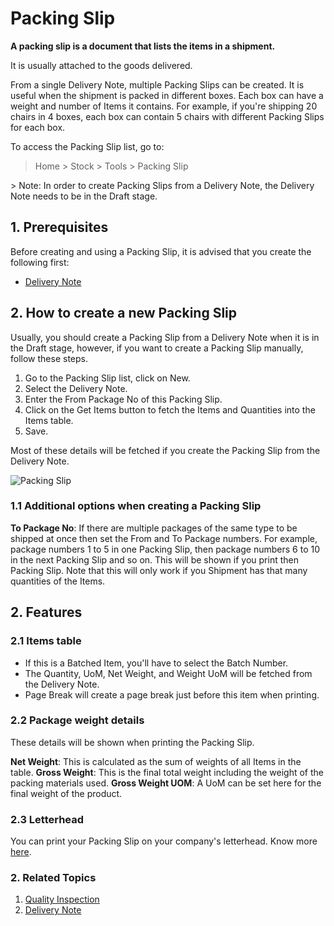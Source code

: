 <!-- add-breadcrumbs -->
# Packing Slip

**A packing slip is a document that lists the items in a shipment.**

It is usually attached to the goods delivered.

From a single Delivery Note, multiple Packing Slips can be created. It is useful when the shipment is packed in different boxes. Each box can have a weight and number of Items it contains. For example, if you're shipping 20 chairs in 4 boxes, each box can contain 5 chairs with different Packing Slips for each box.

To access the Packing Slip list, go to:
> Home > Stock > Tools > Packing Slip
<p></p>
> Note: In order to create Packing Slips from a Delivery Note, the Delivery Note needs to be in the Draft stage.

## 1. Prerequisites
Before creating and using a Packing Slip, it is advised that you create the following first:

* [Delivery Note](/docs/v13/user/manual/en/stock/delivery-note)


## 2. How to create a new Packing Slip
Usually, you should create a Packing Slip from a Delivery Note when it is in the Draft stage, however, if you want to create a Packing Slip manually, follow these steps.

1. Go to the Packing Slip list, click on New.
1. Select the Delivery Note.
1. Enter the From Package No of this Packing Slip.
1. Click on the Get Items button to fetch the Items and Quantities into the Items table.
1. Save.

Most of these details will be fetched if you create the Packing Slip from the Delivery Note.

<img class="screenshot" alt="Packing Slip" src="{{docs_base_url}}/assets/img/stock/packing-slip.png">


### 1.1 Additional options when creating a Packing Slip
**To Package No**: If there are multiple packages of the same type to be shipped at once then set the From and To Package numbers. For example, package numbers 1 to 5 in one Packing Slip, then package numbers 6 to 10 in the next Packing Slip and so on. This will be shown if you print then Packing Slip. Note that this will only work if you Shipment has that many quantities of the Items.

## 2. Features

### 2.1 Items table

* If this is a Batched Item, you'll have to select the Batch Number.
* The Quantity, UoM, Net Weight, and Weight UoM will be fetched from the Delivery Note.
* Page Break will create a page break just before this item when printing.

### 2.2 Package weight details

These details will be shown when printing the Packing Slip.

**Net Weight**: This is calculated as the sum of weights of all Items in the table.
**Gross Weight**: This is the final total weight including the weight of the packing materials used.
**Gross Weight UOM**: A UoM can be set here for the final weight of the product.

### 2.3 Letterhead
You can print your Packing Slip on your company's letterhead. Know more [here](/docs/v13/user/manual/en/setting-up/print/letter-head).


### 2. Related Topics
1. [Quality Inspection](/docs/v13/user/manual/en/stock/quality-inspection)
1. [Delivery Note](/docs/v13/user/manual/en/stock/delivery-note)